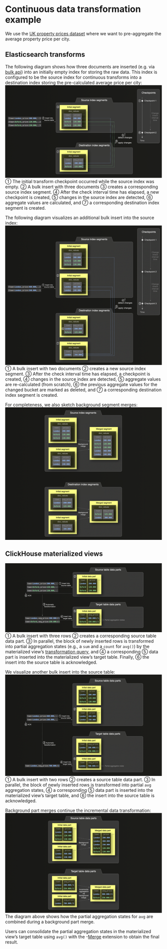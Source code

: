 # Continuous data transformation example

We use the [UK property prices dataset](https://clickhouse.com/docs/en/getting-started/example-datasets/uk-price-paid) where we want to pre-aggregate the average property price per city.

## Elasticsearch transforms

The following diagram shows how three documents are inserted (e.g. via [bulk api](https://www.elastic.co/guide/en/elasticsearch/reference/current/docs-bulk.html)) into an initially empty index for storing the raw data. This index is configured to be the source index for continuous transforms into a destination index storing the pre-calculated average price per city:
![](es_01.png)
① The initial transform checkpoint occurred while the source index was empty. ② A bulk insert with three documents ③ creates a corresponding source index segment. ④ After the check interval time has elapsed, a new checkpoint is created, ⑤ changes in the source index are detected, ⑥ aggregate values are calculated, and ⑦ a corresponding destination index segment is created.

The following diagram visualizes an additional bulk insert into the source index:
![](es_02.png)
① A bulk insert with two documents ② creates a new source index segment. ③ After the check interval time has elapsed, a checkpoint is created, ④ changes in the source index are detected, ⑤ aggregate values are re-calculated (from scratch), ⑥ the previous aggregate values for the changed bucket are marked as deleted, and ⑦ a corresponding destination index segment is created.

For completeness, we also sketch background segment merges:
![](es_03.png)

## ClickHouse materialized views
![](ch_01.png)
① A bulk insert with three rows ② creates a corresponding source table data part. ③ In parallel, the block of newly inserted rows is transformed into partial aggregation states (e.g., a `sum` and a `count` for `avg()`) by the materialized view’s [transformation query](https://www.youtube.com/watch?v=QDAJTKZT8y4), and ④ a corresponding ⑤ data part is inserted into the materialized view’s target table. Finally, ⑥ the insert into the source table is acknowledged.

We visualize another bulk insert into the source table:
![](ch_02.png)
① A bulk insert with two rows ② creates a source table data part. ③ In parallel, the block of newly inserted rows is transformed into partial `avg` aggregation states,  ④ a corresponding ⑤ data part is inserted into the materialized view’s target table, and ⑥ the insert into the source table is acknowledged.

Background part merges continue the incremental data transformation:
![](ch_03.png)
The diagram above shows how the partial aggregation states for `avg` are combined during a background part merge.

Users can consolidate the partial aggregation states in the materialized view’s target table using `avg()` with the -[Merge](https://clickhouse.com/docs/en/sql-reference/aggregate-functions/combinators#-merge) extension to obtain the final result.